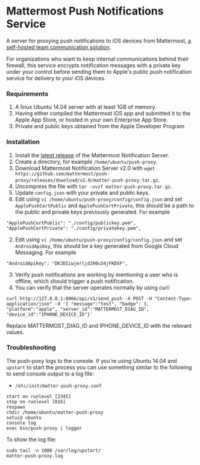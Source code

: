 # Mattermost Push Notifications Service 

A server for proxying push notifications to iOS devices from Mattermost, [a self-hosted team communication solution](http://www.mattermost.org/). 

For organizations who want to keep internal communications behind their firewall, this service encrypts notification messages with a private key under your control before sending them to Apple's public push notification service for delivery to your iOS devices. 

### Requirements

1. A linux Ubuntu 14.04 server with at least 1GB of memory.  
2. Having either compiled the Mattermost iOS app and submitted it to the Apple App Store, or hosted in your own Enterprise App Store. 
3. Private and public keys obtained from the Apple Developer Program


### Installation 

1. Install the [latest release](https://github.com/mattermost/push-proxy/releases) of the Mattermost Notification Server.
  1. Create a directory, for example `/home/ubuntu/push-proxy`.
  2. Download Mattermost Notification Server v2.0 with `wget https://github.com/mattermost/push-proxy/releases/download/v2.0/matter-push-proxy.tar.gz`.
  3. Uncompress the file with `tar -xvzf matter-push-proxy.tar.gz`.
2. Update `config.json` with your private and public keys.
  1. Edit using `vi /home/ubuntu/push-proxy/config/config.json` and set `ApplePushCertPublic` and `ApplePushCertPrivate`, this should be a path to the public and private keys previously generated.  For example 
  ```
"ApplePushCertPublic": "./config/publickey.pem",
"ApplePushCertPrivate": "./config/privatekey.pem",
  ```
  2. Edit using `vi /home/ubuntu/push-proxy/config/config.json` and set `AndroidApiKey`, this should be a key generated from Google Cloud Messaging.  For example 
  ```
"AndroidApiKey": "DKJDIiwjerljd290u34jFKDSF",
  ```
3. Verify push notifications are working by mentioning a user who is offline, which should trigger a push notification.
4. You can verify that the server operates normally by using curl:
```
curl http://127.0.0.1:8066/api/v1/send_push -X POST -H "Content-Type: application/json" -d '{ "message":"test", "badge": 1, "platform":"apple", "server_id":"MATTERMOST_DIAG_ID", "device_id":"IPHONE_DEVICE_ID"}'
```
Replace MATTERMOST_DIAG_ID and IPHONE_DEVICE_ID with the relevant values.


### Troubleshooting 

The push-poxy logs to the console. If you're using Ubuntu 14.04 and `upstart` to start the process you can use something similar to the  following to send console output to a log file: 

- `/etc/init/matter-push-proxy.conf`

```
start on runlevel [2345]
stop on runlevel [016]
respawn
chdir /home/ubuntu/matter-push-proxy
setuid ubuntu
console log
exec bin/push-proxy | logger
```

To show the log file: 

```
sudo tail -n 1000 /var/log/upstart/
matter-push-proxy.log
```

